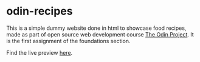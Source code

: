 # odin-recipes

This is a simple dummy website done in html to showcase food recipes, made as part of open source web development course [The Odin Project](https://www.theodinproject.com). It is the first assignment of the foundations section.

Find the live preview [here](https://kaglet.github.io/odin-recipes/). 